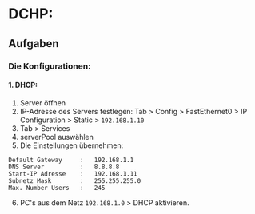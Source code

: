 # DCHP:

## Aufgaben

### Die Konfigurationen:

#### 1. DHCP:

1. Server öffnen
2. IP-Adresse des Servers festlegen: Tab > Config > FastEthernet0 > IP Configuration > Static > ```192.168.1.10```
3. Tab > Services
4. serverPool auswählen
5. Die Einstellungen übernehmen:
```
Default Gateway     :   192.168.1.1
DNS Server          :   8.8.8.8
Start-IP Adresse    :   192.168.1.11
Subnetz Mask        :   255.255.255.0
Max. Number Users   :   245
```
6. PC's aus dem Netz ```192.168.1.0``` > DHCP aktivieren.
